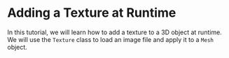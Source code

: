 # Adding a Texture at Runtime

In this tutorial, we will learn how to add a texture to a 3D object at runtime. We will use the `Texture` class to load an image file and apply it to a `Mesh` object.